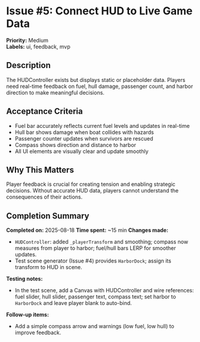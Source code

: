 # Issue #5: Connect HUD to Live Game Data

**Priority:** Medium  
**Labels:** ui, feedback, mvp

## Description
The HUDController exists but displays static or placeholder data. Players need real-time feedback on fuel, hull damage, passenger count, and harbor direction to make meaningful decisions.

## Acceptance Criteria
- Fuel bar accurately reflects current fuel levels and updates in real-time
- Hull bar shows damage when boat collides with hazards
- Passenger counter updates when survivors are rescued
- Compass shows direction and distance to harbor
- All UI elements are visually clear and update smoothly

## Why This Matters
Player feedback is crucial for creating tension and enabling strategic decisions. Without accurate HUD data, players cannot understand the consequences of their actions.

## Completion Summary
**Completed on:** 2025-08-18
**Time spent:** ~15 min
**Changes made:**
- `HUDController`: added `_playerTransform` and smoothing; compass now measures from player to harbor; fuel/hull bars LERP for smoother updates.
- Test scene generator (Issue #4) provides `HarborDock`; assign its transform to HUD in scene.

**Testing notes:**
- In the test scene, add a Canvas with HUDController and wire references: fuel slider, hull slider, passenger text, compass text; set harbor to `HarborDock` and leave player blank to auto-bind.

**Follow-up items:**
- Add a simple compass arrow and warnings (low fuel, low hull) to improve feedback.

